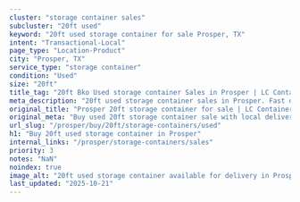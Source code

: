 ```yaml
---
cluster: "storage container sales"
subcluster: "20ft used"
keyword: "20ft used storage container for sale Prosper, TX"
intent: "Transactional-Local"
page_type: "Location-Product"
city: "Prosper, TX"
service_type: "storage container"
condition: "Used"
size: "20ft"
title_tag: "20ft Bko Used storage container Sales in Prosper | LC Container"
meta_description: "20ft used storage container sales in Prosper. Fast delivery, competitive pricing. Serving storage containers area. Quote ID: Z14. Call (214) 524-4168 for your free quote today."
original_title: "Prosper 20ft storage container for sale | LC Container"
original_meta: "Buy used 20ft storage container sale with local delivery in Prosper, TX. LC Container — local Since 2003. Request a fast quote today."
url_slug: "/prosper/buy/20ft/storage-containers/used"
h1: "Buy 20ft used storage container in Prosper"
internal_links: "/prosper/storage-containers/sales"
priority: 3
notes: "NaN"
noindex: true
image_alt: "20ft used storage container available for delivery in Prosper"
last_updated: "2025-10-21"
---
```


<!-- TODO: Add unique city/inventory copy, images, and internal links here. -->
